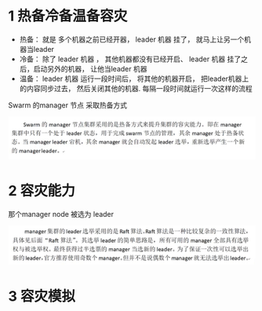 
# 1 热备冷备温备容灾

- 热备： 就是 多个机器之前已经开器， leader 机器 挂了， 就马上让另一个机器当leader 
- 冷备： 除了 leader 机器 ， 其他机器都没有已经开启、 leader 机器 挂了之后，启动另外的机器， 让他当leader 机器
- 温备：  leader 机器  运行一段时间后， 将其他的机器开启， 把leader机器上的内容同步过去， 然后关闭其他的机器. 每隔一段时间就运行一次这样的流程 


Swarm 的manager 节点 采取热备方式 

![](image/Pasted%20image%2020240216123659.png)

# 2 容灾能力 

那个manager node 被选为 leader  

![](image/Pasted%20image%2020240216123647.png)

# 3 容灾模拟













